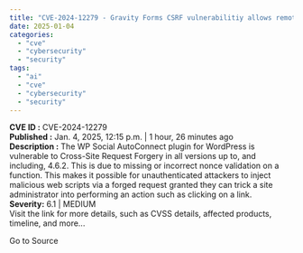 ```yaml
---
title: "CVE-2024-12279 - Gravity Forms CSRF vulnerabilitiy allows remote attacker to inject malicious web scripts via forged request"
date: 2025-01-04
categories: 
  - "cve"
  - "cybersecurity"
  - "security"
tags: 
  - "ai"
  - "cve"
  - "cybersecurity"
  - "security"
---
```


**CVE ID :** CVE-2024-12279  
**Published :** Jan. 4, 2025, 12:15 p.m. | 1 hour, 26 minutes ago  
**Description :** The WP Social AutoConnect plugin for WordPress is vulnerable to Cross-Site Request Forgery in all versions up to, and including, 4.6.2. This is due to missing or incorrect nonce validation on a function. This makes it possible for unauthenticated attackers to inject malicious web scripts via a forged request granted they can trick a site administrator into performing an action such as clicking on a link.  
**Severity:** 6.1 | MEDIUM  
Visit the link for more details, such as CVSS details, affected products, timeline, and more...

Go to Source
